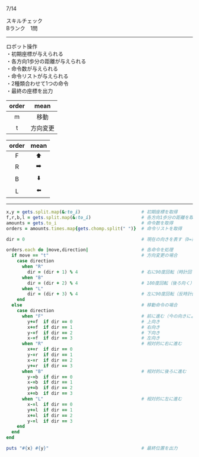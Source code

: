 7/14
  
スキルチェック  
Bランク　1問  
  
-------------------------------------------
ロボット操作  
・初期座標が与えられる  
・各方向1歩分の距離が与えられる    
・命令数が与えられる  
・命令リストが与えられる  
・2種類合わせて1つの命令  
・最終の座標を出力

| order | mean |
|:-----------:|:------------:|
| m | 移動 |
| t | 方向変更 |

| order | mean |
|:-----------:|:------------:|
| F | ⬆️ |
| R | ➡️ |
| B | ⬇️ |
| L | ⬅️ |
  
-------------------------------------------
  
```ruby
x,y = gets.split.map(&:to_i)                       # 初期座標を取得
f,r,b,l = gets.split.map(&:to_i)                   # 各方向1歩分の距離を取得
amounts = gets.to_i                                # 命令数を取得
orders = amounts.times.map{gets.chomp.split(" ")}  # 命令リストを取得

dir = 0                                            # 現在の向きを表す（0=前、1=右、2=後、3=左）

orders.each do |move,direction|                    # 各命令を処理
  if move == "t"                                   # 方向変更の場合
    case direction
      when "R"
        dir = (dir + 1) % 4                        # 右に90度回転（時計回り）
      when "B"        
        dir = (dir + 2) % 4                        # 180度回転（後ろ向く）
      when "L"
        dir = (dir + 3) % 4                        # 左に90度回転（反時計回り）
    end
  else                                             # 移動命令の場合
    case direction
      when "F"                                     # 前に進む（今の向きによって座標を動かす）
        y+=f  if dir == 0                          # 上向き
        x+=f  if dir == 1                          # 右向き
        y-=f  if dir == 2                          # 下向き
        x-=f  if dir == 3                          # 左向き
      when "R"                                     # 相対的に右に進む
        x+=r  if dir == 0
        y-=r  if dir == 1
        x-=r  if dir == 2
        y+=r  if dir == 3
      when "B"                                     # 相対的に後ろに進む
        y-=b  if dir == 0
        x-=b  if dir == 1
        y+=b  if dir == 2
        x+=b  if dir == 3
      when "L"                                     # 相対的に左に進む
        x-=l  if dir == 0
        y+=l  if dir == 1
        x+=l  if dir == 2
        y-=l  if dir == 3
    end
  end
end

puts "#{x} #{y}"                                   # 最終位置を出力
```
